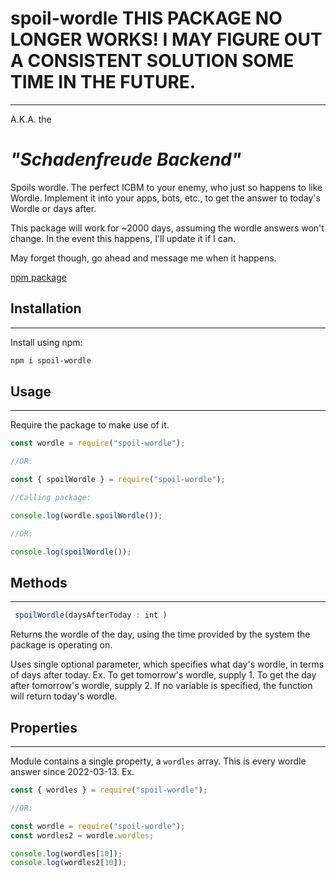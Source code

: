 ﻿# spoil-wordle THIS PACKAGE NO LONGER WORKS! I MAY FIGURE OUT A CONSISTENT SOLUTION SOME TIME IN THE FUTURE.

---

A.K.A. the

# _"Schadenfreude Backend"_

Spoils wordle. The perfect ICBM to your enemy, who just so happens to like Wordle.
Implement it into your apps, bots, etc., to get the answer to today's Wordle or days after.

This package will work for ~2000 days, assuming the wordle answers won't change. In the event this happens, I'll update it if I can.

May forget though, go ahead and message me when it happens.

[npm package](https://www.npmjs.com/package/spoil-wordle)

## Installation

---

Install using npm:

```bash
npm i spoil-wordle

```

## Usage

---

Require the package to make use of it.

```js
const wordle = require("spoil-wordle");

//OR:

const { spoilWordle } = require("spoil-wordle");

//Calling package:

console.log(wordle.spoilWordle());

//OR:

console.log(spoilWordle());
```

## Methods

---

```js
 spoilWordle(daysAfterToday : int )
```

Returns the wordle of the day, using the time provided by the system the package is operating on.

Uses single optional parameter, which specifies what day's wordle, in terms of days after today.
Ex. To get tomorrow's wordle, supply 1. To get the day after tomorrow's wordle, supply 2.
If no variable is specified, the function will return today's wordle.

## Properties

---


Module contains a single property, a `wordles` array. This is every wordle answer since 2022-03-13.
Ex.

```js
const { wordles } = require("spoil-wordle");

//OR:

const wordle = require("spoil-wordle");
const wordles2 = wordle.wordles;

console.log(wordles[10]);
console.log(wordles2[10]); 
```

